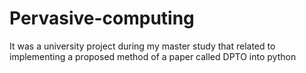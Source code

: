 # Pervasive-computing
It was a university project during my master study that related to implementing a proposed method of a paper called DPTO into python
